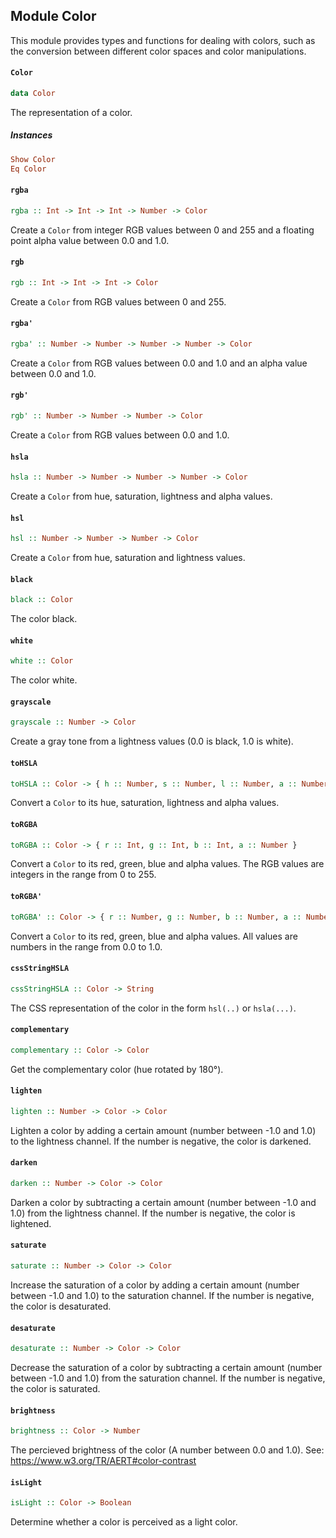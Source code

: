 ## Module Color

This module provides types and functions for dealing with colors, such as
the conversion between different color spaces and color manipulations.

#### `Color`

``` purescript
data Color
```

The representation of a color.

##### Instances
``` purescript
Show Color
Eq Color
```

#### `rgba`

``` purescript
rgba :: Int -> Int -> Int -> Number -> Color
```

Create a `Color` from integer RGB values between 0 and 255 and a floating
point alpha value between 0.0 and 1.0.

#### `rgb`

``` purescript
rgb :: Int -> Int -> Int -> Color
```

Create a `Color` from RGB values between 0 and 255.

#### `rgba'`

``` purescript
rgba' :: Number -> Number -> Number -> Number -> Color
```

Create a `Color` from RGB values between 0.0 and 1.0 and an alpha value
between 0.0 and 1.0.

#### `rgb'`

``` purescript
rgb' :: Number -> Number -> Number -> Color
```

Create a `Color` from RGB values between 0.0 and 1.0.

#### `hsla`

``` purescript
hsla :: Number -> Number -> Number -> Number -> Color
```

Create a `Color` from hue, saturation, lightness and alpha values.

#### `hsl`

``` purescript
hsl :: Number -> Number -> Number -> Color
```

Create a `Color` from hue, saturation and lightness values.

#### `black`

``` purescript
black :: Color
```

The color black.

#### `white`

``` purescript
white :: Color
```

The color white.

#### `grayscale`

``` purescript
grayscale :: Number -> Color
```

Create a gray tone from a lightness values (0.0 is black, 1.0 is white).

#### `toHSLA`

``` purescript
toHSLA :: Color -> { h :: Number, s :: Number, l :: Number, a :: Number }
```

Convert a `Color` to its hue, saturation, lightness and alpha values.

#### `toRGBA`

``` purescript
toRGBA :: Color -> { r :: Int, g :: Int, b :: Int, a :: Number }
```

Convert a `Color` to its red, green, blue and alpha values. The RGB values
are integers in the range from 0 to 255.

#### `toRGBA'`

``` purescript
toRGBA' :: Color -> { r :: Number, g :: Number, b :: Number, a :: Number }
```

Convert a `Color` to its red, green, blue and alpha values. All values
are numbers in the range from 0.0 to 1.0.

#### `cssStringHSLA`

``` purescript
cssStringHSLA :: Color -> String
```

The CSS representation of the color in the form `hsl(..)` or `hsla(...)`.

#### `complementary`

``` purescript
complementary :: Color -> Color
```

Get the complementary color (hue rotated by 180°).

#### `lighten`

``` purescript
lighten :: Number -> Color -> Color
```

Lighten a color by adding a certain amount (number between -1.0 and 1.0)
to the lightness channel. If the number is negative, the color is
darkened.

#### `darken`

``` purescript
darken :: Number -> Color -> Color
```

Darken a color by subtracting a certain amount (number between -1.0 and
1.0) from the lightness channel. If the number is negative, the color is
lightened.

#### `saturate`

``` purescript
saturate :: Number -> Color -> Color
```

Increase the saturation of a color by adding a certain amount (number
between -1.0 and 1.0) to the saturation channel. If the number is
negative, the color is desaturated.

#### `desaturate`

``` purescript
desaturate :: Number -> Color -> Color
```

Decrease the saturation of a color by subtracting a certain amount (number
between -1.0 and 1.0) from the saturation channel. If the number is
negative, the color is saturated.

#### `brightness`

``` purescript
brightness :: Color -> Number
```

The percieved brightness of the color (A number between 0.0 and 1.0).
See: https://www.w3.org/TR/AERT#color-contrast

#### `isLight`

``` purescript
isLight :: Color -> Boolean
```

Determine whether a color is perceived as a light color.


